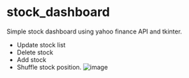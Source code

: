 # stock_dashboard
Simple stock dashboard using yahoo finance API and tkinter.
- Update stock list
- Delete stock
- Add stock
- Shuffle stock position.
![image](https://github.com/user-attachments/assets/b4297a9d-e9a0-4312-af65-7ccfee495c28)
